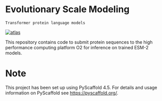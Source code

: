 
# Evolutionary Scale Modeling


    Transformer protein language models


[![atlas](https://user-images.githubusercontent.com/3605224/199301187-a9e38b3f-71a7-44be-94f4-db0d66143c53.png)](https://esmatlas.com)

This repository contains code to submit protein sequences to the high performance
computing platform O2 for inference on trained ESM-2 models.




Note
====

This project has been set up using PyScaffold 4.5. For details and usage
information on PyScaffold see https://pyscaffold.org/.
